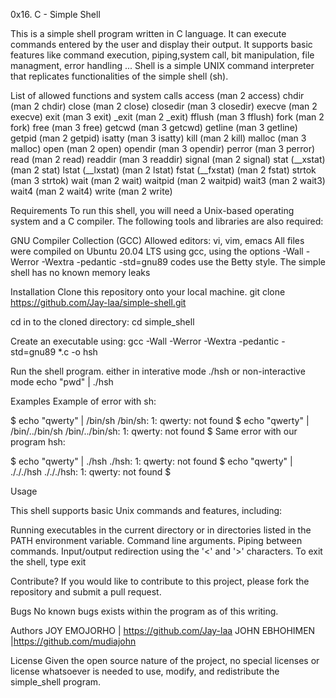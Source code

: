 0x16. C - Simple Shell

This is a simple shell program written in C language. It can execute commands entered by the user and display their output. It supports basic features like command execution, piping,system call, bit manipulation, file managment, error handling ...
Shell is a simple UNIX command interpreter that replicates functionalities of the simple shell (sh).

List of allowed functions and system calls
access (man 2 access)
chdir (man 2 chdir)
close (man 2 close)
closedir (man 3 closedir)
execve (man 2 execve)
exit (man 3 exit)
_exit (man 2 _exit)
fflush (man 3 fflush)
fork (man 2 fork)
free (man 3 free)
getcwd (man 3 getcwd)
getline (man 3 getline)
getpid (man 2 getpid)
isatty (man 3 isatty)
kill (man 2 kill)
malloc (man 3 malloc)
open (man 2 open)
opendir (man 3 opendir)
perror (man 3 perror)
read (man 2 read)
readdir (man 3 readdir)
signal (man 2 signal)
stat (__xstat) (man 2 stat)
lstat (__lxstat) (man 2 lstat)
fstat (__fxstat) (man 2 fstat)
strtok (man 3 strtok)
wait (man 2 wait)
waitpid (man 2 waitpid)
wait3 (man 2 wait3)
wait4 (man 2 wait4)
write (man 2 write)

Requirements
To run this shell, you will need a Unix-based operating system and a C compiler. The following tools and libraries are also required:

GNU Compiler Collection (GCC)
Allowed editors: vi, vim, emacs
All files were compiled on Ubuntu 20.04 LTS using gcc, using the options -Wall -Werror -Wextra -pedantic -std=gnu89
codes use the Betty style.
The simple shell has no known memory leaks

Installation
Clone this repository onto your local machine.
git clone https://github.com/Jay-laa/simple-shell.git

cd in to the cloned directory: cd simple_shell

Create an executable using:
gcc -Wall -Werror -Wextra -pedantic -std=gnu89 *.c -o hsh

Run the shell program.
either in interative mode ./hsh or non-interactive mode echo "pwd" | ./hsh

Examples
Example of error with sh:

$ echo "qwerty" | /bin/sh
/bin/sh: 1: qwerty: not found
$ echo "qwerty" | /bin/../bin/sh
/bin/../bin/sh: 1: qwerty: not found
$
Same error with our program hsh:

$ echo "qwerty" | ./hsh
./hsh: 1: qwerty: not found
$ echo "qwerty" | ./././hsh
./././hsh: 1: qwerty: not found
$

Usage

This shell supports basic Unix commands and features, including:

Running executables in the current directory or in directories listed in the PATH environment variable.
Command line arguments.
Piping between commands.
Input/output redirection using the '<' and '>' characters.
To exit the shell, type exit

Contribute?
If you would like to contribute to this project, please fork the repository and submit a pull request.

Bugs
No known bugs exists within the program as of this writing.

Authors
JOY EMOJORHO | https://github.com/Jay-laa
JOHN EBHOHIMEN |https://github.com/mudiajohn

License
Given the open source nature of the project, no special licenses or license whatsoever is needed to use, modify, and redistribute the simple_shell program. 
